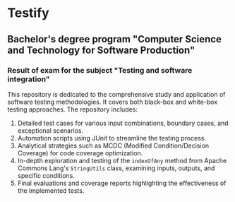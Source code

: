 # Testify

## Bachelor's degree program "Computer Science and Technology for Software Production"

### Result of exam for the subject "Testing and software integration"

This repository is dedicated to the comprehensive study and application of software testing methodologies. It covers both black-box and white-box testing approaches. The repository includes:

1. Detailed test cases for various input combinations, boundary cases, and exceptional scenarios.
2. Automation scripts using JUnit to streamline the testing process.
3. Analytical strategies such as MCDC (Modified Condition/Decision Coverage) for code coverage optimization.
4. In-depth exploration and testing of the `indexOfAny` method from Apache Commons Lang's `StringUtils` class, examining inputs, outputs, and specific conditions.
5. Final evaluations and coverage reports highlighting the effectiveness of the implemented tests.

